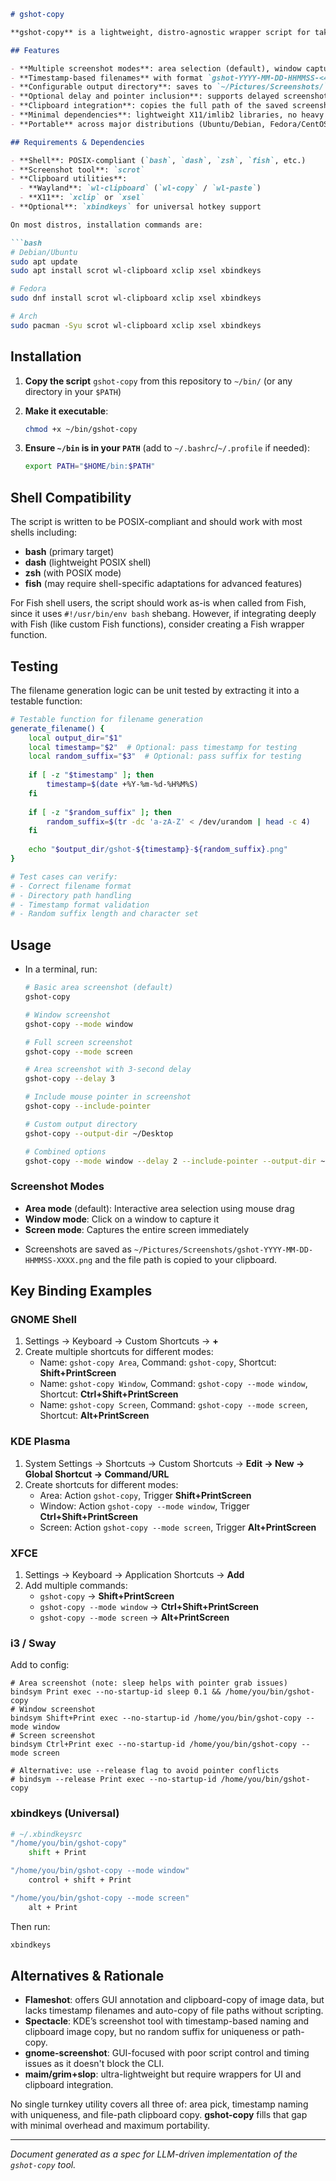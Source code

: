 ````markdown
# gshot-copy

**gshot-copy** is a lightweight, distro-agnostic wrapper script for taking area screenshots on Linux, auto-naming them with timestamps and random suffixes, and copying the resulting file path to the clipboard in one seamless operation.

## Features

- **Multiple screenshot modes**: area selection (default), window capture, or full screen using `scrot`.
- **Timestamp-based filenames** with format `gshot-YYYY-MM-DD-HHMMSS-<4 random letters>.png` to ensure unique, collision-free naming.
- **Configurable output directory**: saves to `~/Pictures/Screenshots/` by default, customizable with `--output-dir` option.
- **Optional delay and pointer inclusion**: supports delayed screenshots and mouse cursor capture.
- **Clipboard integration**: copies the full path of the saved screenshot to the clipboard using `wl-copy`, `xclip`, or `xsel`, depending on your environment.
- **Minimal dependencies**: lightweight X11/imlib2 libraries, no heavy desktop environment dependencies.
- **Portable** across major distributions (Ubuntu/Debian, Fedora/CentOS, Arch, etc.) and display servers (X11 or Wayland).

## Requirements & Dependencies

- **Shell**: POSIX‑compliant (`bash`, `dash`, `zsh`, `fish`, etc.)
- **Screenshot tool**: `scrot`
- **Clipboard utilities**:
  - **Wayland**: `wl-clipboard` (`wl-copy` / `wl-paste`)
  - **X11**: `xclip` or `xsel`
- **Optional**: `xbindkeys` for universal hotkey support

On most distros, installation commands are:

```bash
# Debian/Ubuntu
sudo apt update
sudo apt install scrot wl-clipboard xclip xsel xbindkeys

# Fedora
sudo dnf install scrot wl-clipboard xclip xsel xbindkeys

# Arch
sudo pacman -Syu scrot wl-clipboard xclip xsel xbindkeys
````

## Installation

1. **Copy the script** `gshot-copy` from this repository to `~/bin/` (or any directory in your `$PATH`)

2. **Make it executable**:
   ```bash
   chmod +x ~/bin/gshot-copy
   ```

3. **Ensure `~/bin` is in your `PATH`** (add to `~/.bashrc`/`~/.profile` if needed):
   ```bash
   export PATH="$HOME/bin:$PATH"
   ```

## Shell Compatibility

The script is written to be POSIX-compliant and should work with most shells including:
- **bash** (primary target)
- **dash** (lightweight POSIX shell)
- **zsh** (with POSIX mode)
- **fish** (may require shell-specific adaptations for advanced features)

For Fish shell users, the script should work as-is when called from Fish, since it uses `#!/usr/bin/env bash` shebang. However, if integrating deeply with Fish (like custom Fish functions), consider creating a Fish wrapper function.

## Testing

The filename generation logic can be unit tested by extracting it into a testable function:

```bash
# Testable function for filename generation
generate_filename() {
    local output_dir="$1"
    local timestamp="$2"  # Optional: pass timestamp for testing
    local random_suffix="$3"  # Optional: pass suffix for testing
    
    if [ -z "$timestamp" ]; then
        timestamp=$(date +%Y-%m-%d-%H%M%S)
    fi
    
    if [ -z "$random_suffix" ]; then
        random_suffix=$(tr -dc 'a-zA-Z' < /dev/urandom | head -c 4)
    fi
    
    echo "$output_dir/gshot-${timestamp}-${random_suffix}.png"
}

# Test cases can verify:
# - Correct filename format
# - Directory path handling
# - Timestamp format validation
# - Random suffix length and character set
```

## Usage

* In a terminal, run:

  ```bash
  # Basic area screenshot (default)
  gshot-copy
  
  # Window screenshot
  gshot-copy --mode window
  
  # Full screen screenshot
  gshot-copy --mode screen
  
  # Area screenshot with 3-second delay
  gshot-copy --delay 3
  
  # Include mouse pointer in screenshot
  gshot-copy --include-pointer
  
  # Custom output directory
  gshot-copy --output-dir ~/Desktop
  
  # Combined options
  gshot-copy --mode window --delay 2 --include-pointer --output-dir ~/Desktop
  ```

### Screenshot Modes

- **Area mode** (default): Interactive area selection using mouse drag
- **Window mode**: Click on a window to capture it
- **Screen mode**: Captures the entire screen immediately

* Screenshots are saved as `~/Pictures/Screenshots/gshot-YYYY-MM-DD-HHMMSS-XXXX.png` and the file path is copied to your clipboard.

## Key Binding Examples

### GNOME Shell

1. Settings → Keyboard → Custom Shortcuts → **+**
2. Create multiple shortcuts for different modes:
   - Name: `gshot-copy Area`, Command: `gshot-copy`, Shortcut: **Shift+PrintScreen**
   - Name: `gshot-copy Window`, Command: `gshot-copy --mode window`, Shortcut: **Ctrl+Shift+PrintScreen**
   - Name: `gshot-copy Screen`, Command: `gshot-copy --mode screen`, Shortcut: **Alt+PrintScreen**

### KDE Plasma

1. System Settings → Shortcuts → Custom Shortcuts → **Edit → New → Global Shortcut → Command/URL**
2. Create shortcuts for different modes:
   - Area: Action `gshot-copy`, Trigger **Shift+PrintScreen**
   - Window: Action `gshot-copy --mode window`, Trigger **Ctrl+Shift+PrintScreen**  
   - Screen: Action `gshot-copy --mode screen`, Trigger **Alt+PrintScreen**

### XFCE

1. Settings → Keyboard → Application Shortcuts → **Add**
2. Add multiple commands:
   - `gshot-copy` → **Shift+PrintScreen**
   - `gshot-copy --mode window` → **Ctrl+Shift+PrintScreen**
   - `gshot-copy --mode screen` → **Alt+PrintScreen**

### i3 / Sway

Add to config:

```text
# Area screenshot (note: sleep helps with pointer grab issues)
bindsym Print exec --no-startup-id sleep 0.1 && /home/you/bin/gshot-copy
# Window screenshot  
bindsym Shift+Print exec --no-startup-id /home/you/bin/gshot-copy --mode window
# Screen screenshot
bindsym Ctrl+Print exec --no-startup-id /home/you/bin/gshot-copy --mode screen

# Alternative: use --release flag to avoid pointer conflicts
# bindsym --release Print exec --no-startup-id /home/you/bin/gshot-copy
```

### xbindkeys (Universal)

```bash
# ~/.xbindkeysrc
"/home/you/bin/gshot-copy"
    shift + Print

"/home/you/bin/gshot-copy --mode window"
    control + shift + Print

"/home/you/bin/gshot-copy --mode screen"
    alt + Print
```

Then run:

```bash
xbindkeys
```

## Alternatives & Rationale

* **Flameshot**: offers GUI annotation and clipboard-copy of image data, but lacks timestamp filenames and auto-copy of file paths without scripting.
* **Spectacle**: KDE’s screenshot tool with timestamp-based naming and clipboard image copy, but no random suffix for uniqueness or path-copy.
* **gnome-screenshot**: GUI-focused with poor script control and timing issues as it doesn't block the CLI.
* **maim/grim+slop**: ultra-lightweight but require wrappers for UI and clipboard integration.

No single turnkey utility covers all three of: area pick, timestamp naming with uniqueness, and file-path clipboard copy. **gshot-copy** fills that gap with minimal overhead and maximum portability.

---

*Document generated as a spec for LLM-driven implementation of the `gshot-copy` tool.*



